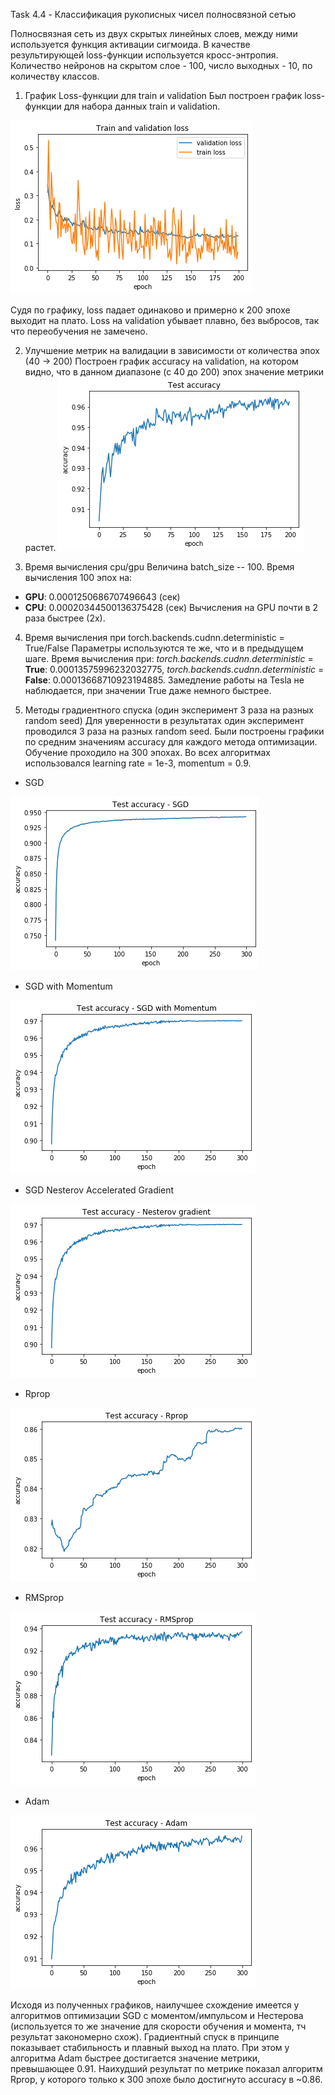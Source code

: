 Task 4.4 - Классификация рукописных чисел полносвязной сетью

Полносвязная сеть из двух скрытых линейных слоев, между ними используется функция активации сигмоида.
В качестве результирующей loss-функции используется кросс-энтропия.
Количество нейронов на скрытом слое - 100, число выходных - 10, по количеству классов.

[//]: # (Image References)
[image1]: ./img/loss.png "Loss"

[//]: # (Image References)
[image2]: ./img/acc.png "Accuracy"

[//]: # (Image References)
[image3]: ./img/sgd.png "SGD"

[//]: # (Image References)
[image4]: ./img/sgd_moment.png "SGD with Momentum"

[//]: # (Image References)
[image5]: ./img/sgd_nesterov.png "Nesterov Momentum"

[//]: # (Image References)
[image6]: ./img/rprop.png "Rprop"

[//]: # (Image References)
[image7]: ./img/rmsprop.png "RMSprop"

[//]: # (Image References)
[image8]: ./img/adam.png "Adam"


1. График Loss-функции для train и validation 
Был построен график loss-функции для набора данных train и validation.

![alt text][image1]

Судя по графику, loss падает одинаково и примерно к 200 эпохе выходит на плато.
Loss на validation убывает плавно, без выбросов, так что переобучения не замечено.

2. Улучшение метрик на валидации в зависимости от количества эпох (40 -> 200) 
Построен график accuracy на validation, на котором видно, что в данном диапазоне (с 40 до 200)
эпох значение метрики растет.
![alt text][image2]

3. Время вычисления cpu/gpu
Величина batch_size -- 100.
Время вычисления 100 эпох на:
 - **GPU**: 0.0001250686707496643  (сек)
 - **CPU**: 0.00020344500136375428 (сек)
Вычисления на GPU почти в 2 раза быстрее (2х).

4. Время вычисления при torch.backends.cudnn.deterministic = True/False
Параметры используются те же, что и в предыдущем шаге.
Время вычисления при: 
*torch.backends.cudnn.deterministic* = **True**: 0.00013575996232032775,
*torch.backends.cudnn.deterministic* = **False**: 0.00013668710923194885.
Замедление работы на Tesla не наблюдается, при значении True даже немного быстрее.

5. Методы градиентного спуска (один эксперимент 3 раза на разных random seed)
Для уверенности в результатах один эксперимент проводился 3 раза на разных random seed.
Были построены графики по средним значениям accuracy для каждого метода оптимизации.
Обучение проходило на 300 эпохах. Во всех алгоритмах использовался learning rate = 1e-3, momentum = 0.9.

 - SGD

![alt text][image3]

 - SGD with Momentum 

![alt text][image4]

 - SGD Nesterov Accelerated Gradient

![alt text][image5]

 - Rprop

![alt text][image6]

 - RMSprop

![alt text][image7]

 - Adam

![alt text][image8]

Исходя из полученных графиков, наилучшее схождение имеется у алгоритмов оптимизации SGD с моментом/импульсом и Нестерова (используется то же значение для скорости обучения и момента, тч результат закономерно схож). Градиентный спуск в принципе показывает стабильность и плавный выход на плато. При этом у алгоритма Adam быстрее достигается значение метрики, превышающее 0.91. Наихудший результат по метрике показал алгоритм Rprop, у которого только к 300 эпохе было достигнуто accuracy в ~0.86.
